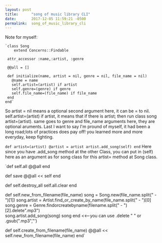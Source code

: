 ```yaml
---
layout: post
title:      "song of music library CLI"
date:       2017-12-05 11:59:21 -0500
permalink:  song_of_music_library_cli
---
```


Note for myself: 

    `class Song
        extend Concerns::Findable

     attr_accessor :name,:artist, :genre

     @@all = []

     def initialize(name, artist = nil, genre = nil, file_name = nil)
       @name = name
       self.artist=(artist) if artist
       self.genre=(genre) if genre
       self.file_name=(file_name) if file_name
     end
    end` 

So artist = nil means a optional second argument here, it can be = to nil. 
self.artist=(artist) if artist, it means that if there is artist; then run class song artist=(artist).
same goes to genre and file_name arguments here, they are optional aruments.
Last I want to say I'm pround of myself, it had been a long road;lots of practices does pay off! you learned more and more everyday, keep fighting. 

  `def artist=(artist)
    @artist = artist
    artist.add_song(self)
  end`
Here since you have .add_song method at the other Class, you can put in (self) here as an argument as for song class for this artist= method at Song class.

 `def self.all
    @@all
  end

  def save
    @@all << self
  end

  def self.destroy_all
    self.all.clear
  end

  def self.new_from_filename(file_name)
      song = Song.new(file_name.split(" - ")[1])
      song.artist = Artist.find_or_create_by_name(file_name.split(" - ")[0]
	   song.genre = Genre.findorcreatebyname(filename.split(" - ")[2].delete".mp3")  
	  song.artist.add_song(song)
    song
    end
<<--you can use .delete " " or .gsub(".mp3","')
	
  def self.create_from_filename(file_name)
    @@all << self.new_from_filename(file_name)
  end`

